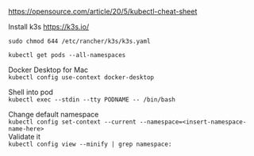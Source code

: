 https://opensource.com/article/20/5/kubectl-cheat-sheet


Install k3s https://k3s.io/  
```curl -sfL https://get.k3s.io | sh -
sudo chmod 644 /etc/rancher/k3s/k3s.yaml
```


`kubectl get pods --all-namespaces`

Docker Desktop for Mac  
`kubectl config use-context docker-desktop`

Shell into pod  
`kubectl exec --stdin --tty PODNAME -- /bin/bash`

Change default namespace  
`kubectl config set-context --current --namespace=<insert-namespace-name-here>`    
Validate it  
`kubectl config view --minify | grep namespace:`
